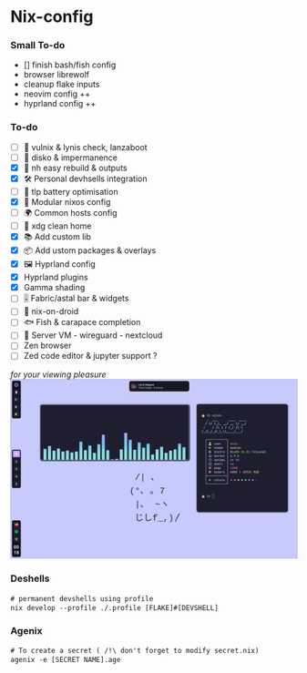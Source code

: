 # Nix-config

### Small To-do
- [] finish bash/fish config
- browser librewolf
- cleanup flake inputs
- neovim config ++
- hyprland config ++

### To-do
- [ ] 🔐 vulnix & lynis check, lanzaboot
- [ ] 💾 disko & impermanence
- [x] 📃 nh easy rebuild & outputs
- [x] 🛠️ Personal devhsells integration
- [ ] 🔋 tlp battery optimisation
- [x] 🧱 Modular nixos config
- [ ] 🌍 Common hosts config
- [ ] 🧹 xdg clean home
- [x] 📚 Add custom lib
- [x] 📦 Add ustom packages & overlays
- [x] 🖼️ Hyprland config
- [x] Hyprland plugins
- [x] Gamma shading
- [ ] 🎚️ Fabric/astal bar & widgets
- [ ] 🤖 nix-on-droid
- [ ] 🐟 Fish & carapace completion
- [ ] 💽 Server VM - wireguard - nextcloud
- [ ] Zen browser
- [ ] Zed code editor & jupyter support ?

*for your viewing pleasure*
![preview.png](./assets/preview.png)

### Deshells
```
# permanent devshells using profile
nix develop --profile ./.profile [FLAKE]#[DEVSHELL]
```

### Agenix
```
# To create a secret ( /!\ don't forget to modify secret.nix)
agenix -e [SECRET NAME].age
```
